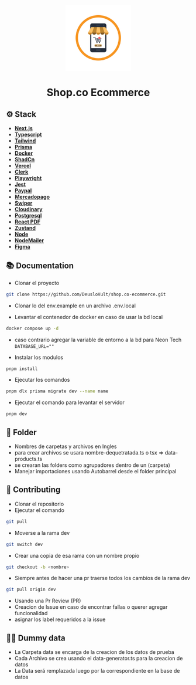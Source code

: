 <div align="center" >
  <img src="resources/logo.jpg" height="180" width="auto" >
<h1> Shop.co Ecommerce </h1>
</div>

## ⚙️ Stack

- [**Next.js**](https://nextjs.org/)
- [**Typescript**](https://www.typescriptlang.org/)
- [**Tailwind**](https://tailwindcss.com/)
- [**Prisma**](https://www.prisma.io/)
- [**Docker**](https://www.docker.com/)
- [**ShadCn**](https://shadcn.com/)
- [**Vercel**](https://vercel.com/)
- [**Clerk**](https://clerk.com/)
- [**Playwright**](https://playwright.dev/)
- [**Jest**](https://jestjs.io/)
- [**Paypal**](https://www.paypal.com/)
- [**Mercadopago**](https://www.mercadopago.com)
- [**Swiper**](https://swiperjs.com/)
- [**Cloudinary**](https://cloudinary.com/)
- [**Postgresql**](https://www.postgresql.org/)
- [**React PDF**](https://react-pdf.org/)
- [**Zustand**](https://github.com/pmndrs/zustand)
- [**Node**](https://nodejs.org/en/)
- [**NodeMailer**](https://nodemailer.com)
- [**Figma**](<https://www.figma.com/file/3mWN7pXpoSpWS4GuVxOA8F/E-commerce-Website-Template-(Freebie)-(Community)?type=design&node-id=20-2&mode=design&t=OhMHyqBvndrTCNnZ-0>)

## 📚 Documentation

- Clonar el proyecto

```bash
git clone https://github.com/DeusloVult/shop.co-ecommerce.git
```

- Clonar lo del env.example en un archivo .env.local

- Levantar el contenedor de docker en caso de usar la bd local

```bash
docker compose up -d
```

- caso contrario agregar la variable de entorno a la bd para Neon Tech `DATABASE_URL=""`

- Instalar los modulos

```bash
pnpm install
```

- Ejecutar los comandos

```bash
pnpm dlx prisma migrate dev --name name
```

- Ejecutar el comando para levantar el servidor

```bash
pnpm dev
```

## 🚀 Folder

- Nombres de carpetas y archivos en Ingles
- para crear archivos se usara nombre-dequetratada.ts o tsx => data-products.ts
- se crearan las folders como agrupadores dentro de un (carpeta)
- Manejar importaciones usando Autobarrel desde el folder principal

## 📝 Contributing

- Clonar el repositorio
- Ejecutar el comando

```bash
git pull
```

- Moverse a la rama dev

```bash
git switch dev
```

- Crear una copia de esa rama con un nombre propio

```bash
git checkout -b <nombre>
```

- Siempre antes de hacer una pr traerse todos los cambios de la rama dev

```bash
git pull origin dev
```

- Usando una Pr Review (PR)
- Creacion de Issue en caso de encontrar fallas o querer agregar funcionalidad
- asignar los label requeridos a la issue

## 👨‍💻 Dummy data
- La Carpeta data se encarga de la creacion de los datos de prueba
- Cada Archivo se crea usando el data-generator.ts para la creacion de datos
- La Data será remplazada luego por la correspondiente en la base de datos